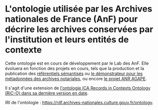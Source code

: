 # L'ontologie utilisée par les Archives nationales de France (AnF) pour décrire les archives conservées par l'institution et leurs entités de contexte


Cette ontologie est en cours de développement par le Lab des AnF. Elle évoluera en fonction des projets en cours, tels que la production et la publication des [référentiels sémantisés](https://github.com/ArchivesNationalesFR/Referentiels) ou [le démonstrateur pour les métadonnées des archives notariales](https://sparna-git.github.io/sparnatural-demonstrateur-an/), ou encore [le projet ANR AGAPE](https://agape-anr.github.io/). 

Il s'agit d'une extension de [l'ontologie ICA Records in Contexts Ontology (RiC-O) dans sa dernière version en date](https://www.ica.org/standards/RiC/ontology).

IRI de l'ontologie : https://rdf.archives-nationales.culture.gouv.fr/ontology.
